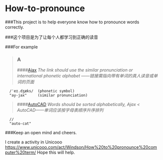 # How-to-pronounce


###This project is to help everyone know how to pronounce words correctly.

###这个项目是为了让每个人都学习到正确的读音

###For example
>### A
>####[Ajax](http://dictionary.reference.com/browse/ajax?s=t) 
*The link should use the similar pronunciation or international phonetic alphabet  ——链接需指向带有单词的真人读音或单词的页面*

      /ˈeɪ.dʒæks/  (phonetic symbol)
      "ay-jax"     (similar pronunciation)
>####[AutoCAD](https://www.howtopronounce.com/autocad/) 
*Words should be sorted alphabetically, Ajax < AutoCAD——单词应该按字母表顺序升序排列*

      //
      "auto-cat"
    
    
###Keep an open mind and cheers.

I create a activity in Unicooo 
https://www.unicooo.com/act/Windson/How%20to%20pronounce%20computer%20term/
Hope this will help.
